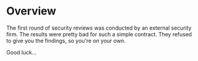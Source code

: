 # Overview

The first round of security reviews was conducted by an external security firm. The results were pretty bad for such a simple contract. They refused to give you the findings, so you're on your own.

Good luck...
